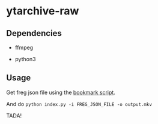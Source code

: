 # ytarchive-raw

## Dependencies

 - ffmpeg
 
 - python3

## Usage

Get freg json file using the [bookmark script](https://gist.github.com/lekoOwO/c90c09409446e6c7663c489bf06dc649).

And do `python index.py -i FREG_JSON_FILE -o output.mkv`

TADA!
